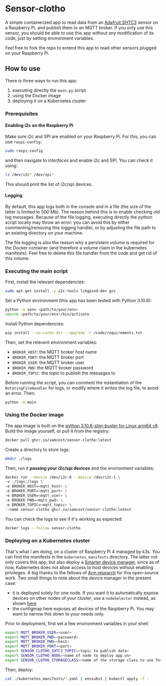 # Sensor-clotho

A simple containerized app to read data from an [Adafruit SHTC3](https://learn.adafruit.com/adafruit-sensirion-shtc3-temperature-humidity-sensor/overview)
sensor on a Raspberry Pi, and publish them to an MQTT broker. If you only
use this sensor, you should be able to use this app without any modification
of its code, just by setting environment variables.

Feel free to fork the repo to extend this app to read other sensors plugged on your
Raspberry Pi.

## How to use

There is three ways to run this app:
1. executing directly the `main.py` script
2. using the Docker image
3. deploying it on a Kubernetes cluster

### Prerequisites

#### Enabling i2c on the Raspberry Pi

Make sure i2c and SPI are enabled on your Raspberry Pi. For this, you can use
`raspi-config`:

```bash
sudo raspi-config
```

and then navigate to *interfaces* and enable i2c and SPI. You can check it using:

```bash
ls /dev/i2c* /dev/spi*
```

This should print the list of i2c/spi devices.

#### Logging

By default, this app logs both in the console and in a file (the size of the
latter is limited to 500 Mb). The reason behind this is to enable checking old
log messages. Because of the file logging, executing directly
the python script locally may throw an error: you can avoid this by either
commenting/removing this logging handler, or by adjusting the file path to
an existing directory on your machine.

The file logging is also the reason why a persistent volume is required for
the Docker container (and therefore a volume claim in the kubernetes manifests).
Feel free to delete this file handler from the code and get rid of this volume.

### Executing the main script

First, install the relevant dependencies:
```bash
sudo apt-get install -y i2c-tools libgpiod-dev gcc
```

Set a Python environment (this app has been tested with Python 3.10.6):
```bash
python -m venv <path/to/your/env>
source <path/to/your/env>/bin/activate
```

Install Python dependencies:
```bash
pip install --no-cache-dir --upgrade -r /code/requirements.txt
```

Then, set the relevent environment variables:
- `BROKER_HOST`: the MQTT broker host name
- `BROKER_PORT`: the MQTT broker port
- `BROKER_USER`: the MQTT broker user
- `BROKER_PWD`: the MQTT broker password
- `BROKER_TOPIC`: the topic to publish the messages to

Before running the script, you can comment the instantiation of the
`RotatingFileHandler` for logs, or modify where it writes the log file,
to avoid an error. Then:

```bash
python -m main
```

### Using the Docker image

The app image is built on the [python 3.10.6-slim-buster for Linux arm64 v8](https://hub.docker.com/layers/library/python/3.10.6-slim-buster/images/sha256-71afed5910cdec96814776079578269e194088a06a64952daebf0d745c1f105d?context=explore).
Build the image yourself, or pull it from the registry:

```bash
docker pull ghcr.io/xamcost/sensor-clotho:latest
```

Create a directory to store logs:

```bash
mkdir ./logs
```

Then, run it **passing your i2c/spi devices** and the environment variables:

```bash
docker run --device /dev/i2c-0 --device /dev/i2c-1 \
-v ./logs:/logs \
-e BROKER_HOST=<mqtt_host> \
-e BROKER_PORT=<mqtt_port> \
-e BROKER_USER=<mqtt_user> \
-e BROKER_PWD=<mqtt_pwd> \
-e BROKER_TOPIC=<mqtt_topic> \
--name sensor-clotho ghcr.io/xamcost/sensor-clotho:latest
```

You can check the logs to see if it's working as expected:

```bash
docker logs --follow sensor-clotho
```

### Deploying on a Kubernetes cluster

That's what I am doing, on a cluster of Raspberry Pi 4 managed by k3s.
You can find the manifests in the `kubernetes_manifests` directory.
The latter not only covers this app, but also deploy a
[Smarter device manager](https://github.com/smarter-project/smarter-device-manager/tree/main),
since as of now, Kubernetes does not allow access to host devices without
enabling privileges. A big thanks to the fellows of [Arm research](https://getsmarter.io/)
for this open-source work. Two small things to note about the device manager
in the present case:
- it is deployed solely for one node. If you want it to automatically expose devices
on other nodes of your cluster, use a `nodeSelector` instead, as shown
[here](https://github.com/smarter-project/smarter-device-manager/blob/6ebcbefa2592f83baab3bac903c2500fe649c799/smarter-device-manager-ds-k3s.yaml#L29-L30)
- the configmap here exposes all devices of the Raspberry Pi. You may want to
narrow this down to your needs only.

Prior to deployment, first set a few environment variables in your shell:

```bash
export MQTT_BROKER_USER=<user>
export MQTT_BROKER_PWD=<password>
export MQTT_BROKER_PWD=<host>
export MQTT_BROKER_PORT=<port>
export SENSOR_CLOTHO_SHTC3_TOPIC=<topic to publish data>
export SENSOR_CLOTHO_NODE=<name of node to deploy app on>
export SENSOR_CLOTHO_STORAGECLASS=<name of the storage class to use for persistent volume claim>
```

Then, deploy:
```bash
cat ./kubernetes_manifests/*.yaml | envsubst | kubectl apply -f -
```
